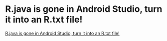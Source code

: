 # R.java is gone in Android Studio, turn it into an R.txt file!
[R.java is gone in Android Studio, turn it into an R.txt file!](https://aiwithcloud.com/2022/09/19/r-java_is_gone_in_android_studio_turn_it_into_an_r-txt_file/)